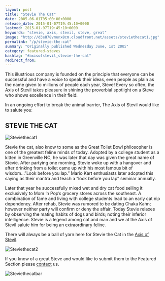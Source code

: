 ```yaml
---
layout: post
title: "Stevie The Cat"
date: 2005-06-01T05:00:00+0000
release_date: 2015-01-07T19:45:10+0000
lastmod: 2015-01-07T19:45:10+0000
keywords: "stevie, axis, stevil, steve, great"
image: "http://d3e878vmunx8cm.cloudfront.net/assets/steviethecat1.jpg"
permalink: "/p/stevie-the-cat"
summary: "Originally published Wednesday June, 1st 2005"
category: featured-steves
hashtag: "#axisofstevil_stevie-the-cat"
redirect_from:
---
```


[id_1]: http://d3e878vmunx8cm.cloudfront.net/assets/steviethecat1.jpg "Steviethecat1"[id_2]: http://d3e878vmunx8cm.cloudfront.net/assets/steviethecat2.jpg "Steviethecat2"[id_3]: http://d3e878vmunx8cm.cloudfront.net/assets/steviethecatmural.jpg "Steviethecatbar"
This illustrious company is founded on the principle that everyone can be successful and have a voice to speak their ideas, even people as plain as the name given to millions of people each year, Steve! Every so often, the Axis of Stevil takes pleasure in shining the proverbial spotlight on a Steve who shows excellence in their field.

In an ongoing effort to break the animal barrier, The Axis of Stevil would like to salute you:

## STEVIE THE CAT ##

![Steviethecat1][id_1]

Stevie the cat, also know to some as the Great Toilet Bowl philosopher is one of the greatest feline minds of today. Adopted by a college student as a kitten in Greenville NC, he was later that day was given the great name of Stevie. After partying one morning, Stevie woke up with a hangover and after drinking from a toilet came up with his most famous bit of wisdom…”Look before you lap.” Mario Kart enthusiasts later adopted this saying as their mantra and teach a “look before you lap” seminar annually.

Later that year he successfully mixed wet and dry cat food selling it exclusively to Mom ‘n Pop’s grocery stores across the southeast. A combination of fame and living with college students lead to an early cat nip dependency. After rehab, Stevie was rumored to be dating Chaka Kahn; however neither party will confirm or deny the affair. Today Stevie relaxes by observing the mating habits of dogs and birds; noting their inferior intelligence. Stevie is a legend among cat and man and we at the Axis of Stevil salute him for being an extraordinary feline.

There will always be a ball of yarn here for Stevie the Cat in the [Axis of Stevil](/ "Axis of Stevil").

![Steviethecat2][id_2]

If you know of a great Steve and would like to submit them to the Featured Section please [contact](/contact) us.

![Steviethecatbar][id_3]
